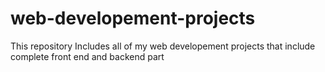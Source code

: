 # web-developement-projects

This repository Includes all of my web developement projects that include complete front end and backend part 
